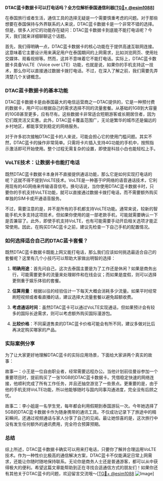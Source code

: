 **DTAC蓝卡数据卡可以打电话吗？全方位解析泰国通信利器[[TG💪+ @esim1088](https://t.me/s/esim1088)]**

在泰国旅行或者生活，通信工具的选择无疑是一个需要慎重考虑的问题。对于那些想要在泰国保持与外界联系的人来说，DTAC蓝卡数据卡是一个非常不错的选择。但是，很多人对它的功能存在疑问：DTAC蓝卡数据卡到底能不能打电话呢？今天，我们就来详细聊聊这个话题。

首先，我们得明确一点，DTAC蓝卡数据卡的核心功能在于提供高速互联网连接。这意味着它主要设计用来满足用户在泰国期间的上网需求，比如浏览网页、使用社交媒体、观看视频等。然而，这并不意味着它不能打电话。实际上，DTAC蓝卡数据卡具备VoLTE（Voice over LTE）功能，也就是说，如果你的手机支持这一技术，那么你可以直接通过数据卡拨打电话。不过，在深入了解之前，我们需要先弄清楚几个关键概念。

### DTAC蓝卡数据卡的基本功能

DTAC蓝卡数据卡是由泰国最大的电信运营商之一DTAC提供的，它是一种预付费的数据卡，用户可以根据自己的需求选择不同的流量套餐。从基础的1GB到大容量的10GB甚至更多，应有尽有。这些数据卡非常适合短期游客或长期居住者，因为它们既灵活又实惠。此外，DTAC蓝卡覆盖范围广，无论是繁华的城市还是偏远的乡村地区，都能享受到稳定的网络服务。

对于许多初次接触DTAC蓝卡的人来说，可能会担心它的使用门槛问题。其实不然，DTAC蓝卡的操作非常简单。只需将卡片插入支持4G功能的手机中，按照指示激活即可开始使用。整个过程无需复杂的设置，即使是科技小白也能轻松上手。

### VoLTE技术：让数据卡也能打电话

既然DTAC蓝卡数据卡本身并不直接提供通话功能，那么它是如何实现打电话的呢？这就不得不提到VoLTE技术。VoLTE是一种基于IP网络的语音通话技术，它利用现有的4G网络来传输语音信号。换句话说，当你使用DTAC蓝卡数据卡时，只要你的手机支持VoLTE功能，就可以直接通过数据卡拨打电话，而不需要额外购买单独的SIM卡或开通语音服务。

不过，需要注意的是，并不是所有的手机都支持VoLTE功能。通常来说，较新的智能手机大多支持这项技术，但如果你使用的是一部老款手机，可能就需要确认一下是否兼容了。此外，即使手机支持VoLTE，也有可能需要手动开启相关选项才能正常使用。因此，在购买DTAC蓝卡之前，建议先检查一下自己手机的配置情况。

### 如何选择适合自己的DTAC蓝卡套餐？

既然DTAC蓝卡数据卡既能上网又能打电话，那么我们应该如何挑选最适合自己的套餐呢？这里有几个小技巧可以帮助大家做出明智的选择：

1. **明确用途**：首先问自己，这次去泰国主要是为了工作还是休闲？如果是商务出行，可能需要更多的流量来处理邮件和在线会议；而如果是度假，则可以选择更侧重于娱乐体验的套餐。
   
2. **估算用量**：根据以往的经验估计一下每天大概会消耗多少流量。如果平时经常刷短视频或者看直播的话，建议选择大流量套餐以避免超额收费。

3. **考虑通话时间**：虽然DTAC蓝卡可以通过VoLTE实现通话，但如果预计会有较多的国际长途需求，则可以考虑额外购买国际漫游包。

4. **比较价格**：不同渠道售卖的DTAC蓝卡价格可能会有所不同，建议多做对比后再决定购买哪家的产品。

### 实际案例分享

为了让大家更好地理解DTAC蓝卡的实际应用场景，下面给大家讲两个真实的故事：

故事一：小王是一位自由职业者，经常需要远程办公。当他计划前往曼谷参加一个重要项目时，提前购买了一张10GB的DTAC蓝卡数据卡。凭借稳定快速的网络连接，他顺利完成了所有工作任务，并且还抽空游览了一些景点。更重要的是，由于他的手机支持VoLTE功能，所以他能够随时与国内同事沟通进度，完全没有后顾之忧。

故事二：李小姐是一名学生党，每年都会利用假期到泰国游玩一次。今年她选择了5GB的DTAC蓝卡数据卡作为随身携带的通讯工具。不仅成功记录下了旅途中的精彩瞬间，还通过视频通话与家人分享了自己的见闻。最让她惊喜的是，这次旅行中没有发生任何额外的通讯费用，完全符合预算预期。

### 总结

综上所述，DTAC蓝卡数据卡确实可以用来打电话，只要你了解并合理运用VoLTE技术。作为一种性价比极高的通信解决方案，DTAC蓝卡不仅能满足日常上网需求，还能让你随时随地保持联系。无论你是商务人士还是普通游客，都可以从中获得极大的便利。希望这篇文章能帮助到正在寻找合适通信方式的朋友们！如果你还有其他关于DTAC蓝卡的问题，欢迎留言交流哦～[[TG💪+ @esim1088](https://t.me/s/esim1088) ![Image](https://i.postimg.cc/4NQfJmqS/Snipaste-2025-05-13-00-14-12.png)]